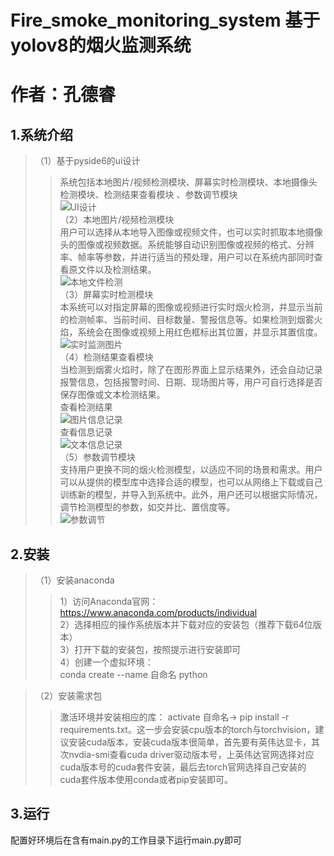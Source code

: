 Fire_smoke_monitoring_system
基于yolov8的烟火监测系统  
=====
作者：孔德睿
=====
1.系统介绍  
-----
>（1）基于pyside6的ui设计  
>>系统包括本地图片/视频检测模块、屏幕实时检测模块、本地摄像头检测模块、检测结果查看模块  、参数调节模块  
>>![UI设计](https://github.com/Username378/Fire_smoke_monitoring_system/assets/112858821/f4c79763-2887-430b-b427-2447f9771261)  
>（2）本地图片/视频检测模块  
>>用户可以选择从本地导入图像或视频文件，也可以实时抓取本地摄像头的图像或视频数据。系统能够自动识别图像或视频的格式、分辨率、帧率等参数，并进行适当的预处理，用户可以在系统内部同时查看原文件以及检测结果。  
>>![本地文件检测](https://github.com/Username378/Fire_smoke_monitoring_system/assets/112858821/e52841c4-8c0a-454a-8357-06d39c910334)  
>（3）屏幕实时检测模块  
>>本系统可以对指定屏幕的图像或视频进行实时烟火检测，并显示当前的检测帧率、当前时间、目标数量、警报信息等。如果检测到烟雾火焰，系统会在图像或视频上用红色框标出其位置，并显示其置信度。  
>>![实时监测图片](https://github.com/Username378/Fire_smoke_monitoring_system/assets/112858821/de77048b-0bae-43f3-a1e7-c680d49483cc)  
>（4）检测结果查看模块  
>>当检测到烟雾火焰时，除了在图形界面上显示结果外，还会自动记录报警信息，包括报警时间、日期、现场图片等，用户可自行选择是否保存图像或文本检测结果。  
>>查看检测结果  
>>![图片信息记录](https://github.com/Username378/Fire_smoke_monitoring_system/assets/112858821/df80307a-d633-46ea-876d-5850a942857e)  
>>查看信息记录  
>>![文本信息记录](https://github.com/Username378/Fire_smoke_monitoring_system/assets/112858821/8493e0cf-81b7-439b-a030-0d39d7bb2982)  
>（5）参数调节模块  
>>支持用户更换不同的烟火检测模型，以适应不同的场景和需求。用户可以从提供的模型库中选择合适的模型，也可以从网络上下载或自己训练新的模型，并导入到系统中。此外，用户还可以根据实际情况，调节检测模型的参数，如交并比、置信度等。  
>>![参数调节](https://github.com/Username378/Fire_smoke_monitoring_system/assets/112858821/d8749954-e11e-4e39-b360-adf657f594b6)  

2.安装  
-----
>（1）安装anaconda  
>>1）访问Anaconda官网：https://www.anaconda.com/products/individual  
>>2）选择相应的操作系统版本并下载对应的安装包（推荐下载64位版本）  
>>3）打开下载的安装包，按照提示进行安装即可  
>>4）创建一个虚拟环境：  
    conda create --name 自命名 python  
    
>（2）安装需求包  
>>激活环境并安装相应的库： activate 自命名-> pip install -r requirements.txt。这一步会安装cpu版本的torch与torchvision，建议安装cuda版本，安装cuda版本很简单，首先要有英伟达显卡，其次nvdia-smi查看cuda driver驱动版本号，上英伟达官网选择对应cuda版本号的cuda套件安装，最后去torch官网选择自己安装的cuda套件版本使用conda或者pip安装即可。  
  
3.运行  
-----
配置好环境后在含有main.py的工作目录下运行main.py即可  
